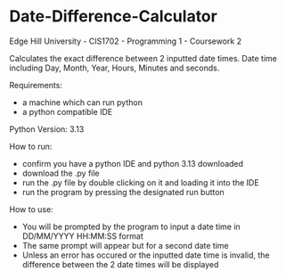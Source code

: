 # Date-Difference-Calculator
Edge Hill University - CIS1702 - Programming 1 - Coursework 2

Calculates the exact difference between 2 inputted date times. Date time including Day, Month, Year, Hours, Minutes and seconds.

Requirements:
- a machine which can run python
- a python compatible IDE

Python Version: 3.13

How to run:
- confirm you have a python IDE and python 3.13 downloaded
- download the .py file
- run the .py file by double clicking on it and loading it into the IDE
- run the program by pressing the designated run button

How to use:
- You will be prompted by the program to input a date time in DD/MM/YYYY HH:MM:SS format
- The same prompt will appear but for a second date time
- Unless an error has occured or the inputted date time is invalid, the difference between the 2 date times will be displayed

